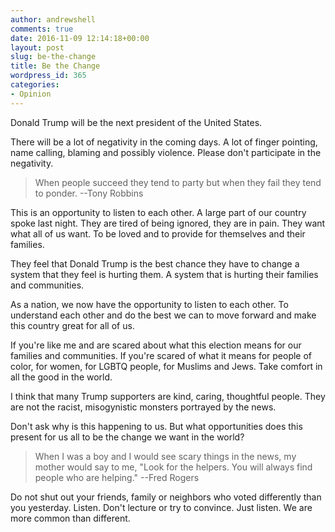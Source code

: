 ```yaml
---
author: andrewshell
comments: true
date: 2016-11-09 12:14:18+00:00
layout: post
slug: be-the-change
title: Be the Change
wordpress_id: 365
categories:
- Opinion
---
```


Donald Trump will be the next president of the United States.

There will be a lot of negativity in the coming days. A lot of finger pointing, name calling, blaming and possibly violence. Please don't participate in the negativity.

> When people succeed they tend to party but when they fail they tend to ponder. --Tony Robbins

This is an opportunity to listen to each other. A large part of our country spoke last night. They are tired of being ignored, they are in pain. They want what all of us want. To be loved and to provide for themselves and their families.

They feel that Donald Trump is the best chance they have to change a system that they feel is hurting them. A system that is hurting their families and communities.

As a nation, we now have the opportunity to listen to each other. To understand each other and do the best we can to move forward and make this country great for all of us.

If you're like me and are scared about what this election means for our families and communities. If you're scared of what it means for people of color, for women, for LGBTQ people, for Muslims and Jews. Take comfort in all the good in the world.

I think that many Trump supporters are kind, caring, thoughtful people. They are not the racist, misogynistic monsters portrayed by the news.

Don't ask why is this happening to us. But what opportunities does this present for us all to be the change we want in the world?

> When I was a boy and I would see scary things in the news, my mother would say to me, "Look for the helpers. You will always find people who are helping." --Fred Rogers

Do not shut out your friends, family or neighbors who voted differently than you yesterday. Listen. Don't lecture or try to convince. Just listen. We are more common than different.

